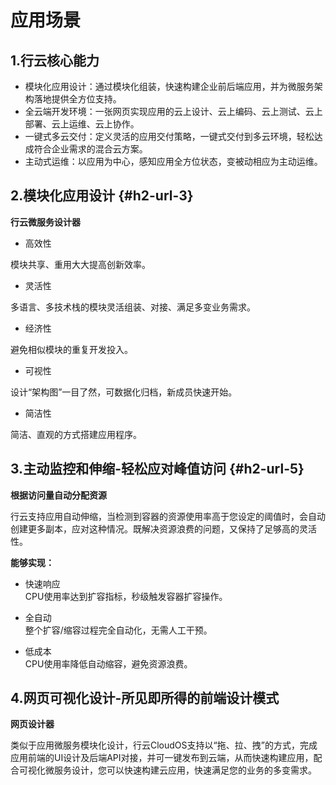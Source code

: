 # 应用场景

## 1.行云核心能力

* 模块化应用设计：通过模块化组装，快速构建企业前后端应用，并为微服务架构落地提供全方位支持。
* 全云端开发环境：一张网页实现应用的云上设计、云上编码、云上测试、云上部署、云上运维、云上协作。
* 一键式多云交付：定义灵活的应用交付策略，一键式交付到多云环境，轻松达成符合企业需求的混合云方案。
* 主动式运维：以应用为中心，感知应用全方位状态，变被动相应为主动运维。

## 2.模块化应用设计 {#h2-url-3}

**行云微服务设计器**

* 高效性

模块共享、重用大大提高创新效率。

* 灵活性

多语言、多技术栈的模块灵活组装、对接、满足多变业务需求。

* 经济性

避免相似模块的重复开发投入。

* 可视性

设计“架构图”一目了然，可数据化归档，新成员快速开始。

* 简洁性

简洁、直观的方式搭建应用程序。

## 3.主动监控和伸缩-轻松应对峰值访问 {#h2-url-5}

**根据访问量自动分配资源**

行云支持应用自动伸缩，当检测到容器的资源使用率高于您设定的阈值时，会自动创建更多副本，应对这种情况。既解决资源浪费的问题，又保持了足够高的灵活性。

**能够实现：**

* 快速响应  
  CPU使用率达到扩容指标，秒级触发容器扩容操作。

* 全自动  
  整个扩容/缩容过程完全自动化，无需人工干预。

* 低成本  
  CPU使用率降低自动缩容，避免资源浪费。

## 4.网页可视化设计-所见即所得的前端设计模式

**网页设计器**

类似于应用微服务模块化设计，行云CloudOS支持以“拖、拉、拽”的方式，完成应用前端的UI设计及后端API对接，并可一键发布到云端，从而快速构建应用，配合可视化微服务设计，您可以快速构建云应用，快速满足您的业务的多变需求。

